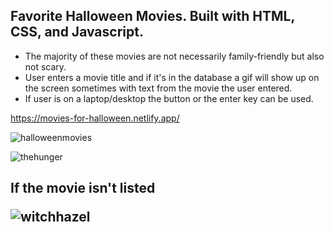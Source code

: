 ## Favorite Halloween Movies. Built with HTML, CSS, and Javascript.
* The majority of these movies are not necessarily family-friendly but also not scary.
* User enters a movie title and if it's in the database a gif will show up on the screen sometimes with text from the movie the user entered. 
* If user is on a laptop/desktop the button or the enter key can be used.


https://movies-for-halloween.netlify.app/

![halloweenmovies](https://user-images.githubusercontent.com/24884380/196059560-c42b086c-902a-4fa1-90a9-20d382e9e350.jpg)


![thehunger](https://user-images.githubusercontent.com/24884380/196284247-14f9da87-c84c-443c-80f7-06e6d5c7b54d.jpg)



<h2>If the movie isn't listed


![witchhazel](https://user-images.githubusercontent.com/24884380/196059890-39e9141d-0661-47f0-9dbc-a4b3737c9899.jpg)
